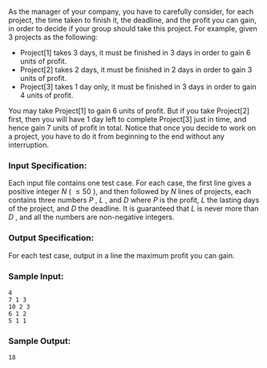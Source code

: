 <!-- Title
Business (35)
-->
As the manager of your company, you have to carefully consider, for each
project, the time taken to finish it, the deadline, and the profit you can
gain, in order to decide if your group should take this project. For example,
given 3 projects as the following:

  * Project[1] takes 3 days, it must be finished in 3 days in order to gain 6 units of profit.
  * Project[2] takes 2 days, it must be finished in 2 days in order to gain 3 units of profit.
  * Project[3] takes 1 day only, it must be finished in 3 days in order to gain 4 units of profit.

You may take Project[1] to gain 6 units of profit. But if you take Project[2]
first, then you will have 1 day left to complete Project[3] just in time, and
hence gain 7 units of profit in total. Notice that once you decide to work on
a project, you have to do it from beginning to the end without any
interruption.

### Input Specification:

Each input file contains one test case. For each case, the first line gives a
positive integer $N$ ( $\le 50$ ), and then followed by $N$ lines of projects,
each contains three numbers $P$ , $L$ , and $D$ where $P$ is the profit, $L$
the lasting days of the project, and $D$ the deadline. It is guaranteed that
$L$ is never more than $D$ , and all the numbers are non-negative integers.

### Output Specification:

For each test case, output in a line the maximum profit you can gain.

### Sample Input:

```
4
7 1 3
10 2 3
6 1 2
5 1 1
```

### Sample Output:

```
18
```
